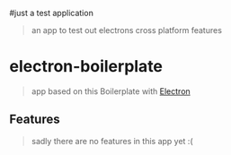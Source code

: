 #just a test application

> an app to test out electrons cross platform features 

# electron-boilerplate

> app based on this Boilerplate with [Electron](https://github.com/electron/electron)


## Features
> sadly there are no features in this app yet :(